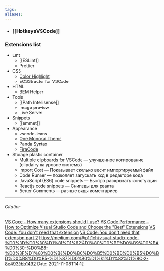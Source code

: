 ```yaml
---
tags: 
aliases: 
---
```

- ### [[HotkeysVSCode]]
### Extensions list
- Lint
	- [[ESLint]]
	- Prettier 
- CSS
	- [Color Highlight](https://marketplace.visualstudio.com/items?itemName=naumovs.color-highlight)
	- eCSStractor for VSCode 
- HTML
	- BEM Helper
- Tools
	- [[Path Intellisense]]
	- Image preview
	- Live Server
- Snippets
	- [[emmet]]
- Appearance
	- vscode-icons
	- [One Monokai Theme](https://marketplace.visualstudio.com/items?itemName=azemoh.one-monokai)
	- Panda Syntax
	- [FiraCode](https://github.com/tonsky/FiraCode)
- Storage plastic container
	- Multiple clipboards for VSCode	— улучшенное копирование (clipdairy на уровне системы)
	- Import Cost 									— Показывает сколько весит импортируемый файл
	- Code Runner 									— позволяет запускать код в редакторе кода
	- JavaScript (ES6) code snippets 	— Быстро раскрывать констукции
	- Reactjs code snippets 				    — Снипеды для реакта
	- Better Comments 							— разные виды коментариев

---
###### Citation
[VS Code - How many extensions should I use?](https://www.roboleary.net/2021/08/10/vscode-how-many-extensions-should-i-use.html)
[VS Code Performance – How to Optimize Visual Studio Code and Choose the "Best" Extensions](https://www.freecodecamp.org/news/optimize-vscode-performance-best-extensions/)
[VS Code: You don't need that extension](https://www.roboleary.net/vscode/2020/08/05/dont-need-extensions.html)
[VS Code: You don't need that extension part 2](https://www.roboleary.net/2021/11/06/vscode-you-dont-need-that-extension2.html)
https://medium.com/@p1t1ch/visual-studio-code-%D0%BD%D0%B0%D1%81%D1%82%D1%80%D0%BE%D0%B9%D0%BA%D0%B0-%D0%B8-%D0%BF%D1%80%D0%B8%D0%BC%D0%B5%D0%BD%D0%B5%D0%BD%D0%B8%D0%B5-%D1%87%D0%B0%D1%81%D1%82%D1%8C-2-8e4939bb1492
Date: 2021-11-08T14:12
